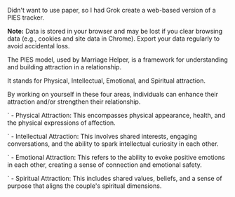 Didn't want to use paper, so I had Grok create a web-based version of a PIES tracker.

 <strong>Note:</strong> Data is stored in your browser and may be lost if you clear browsing data (e.g., cookies and site data in Chrome). Export your data regularly to avoid accidental loss.




The PIES model, used by Marriage Helper, is a framework for understanding and building attraction in a relationship.

It stands for Physical, Intellectual, Emotional, and Spiritual attraction.

By working on yourself in these four areas, individuals can enhance their attraction and/or strengthen their relationship. 

` - Physical Attraction:
This encompasses physical appearance, health, and the physical expressions of affection. 

` - Intellectual Attraction:
This involves shared interests, engaging conversations, and the ability to spark intellectual curiosity in each other. 

` - Emotional Attraction:
This refers to the ability to evoke positive emotions in each other, creating a sense of connection and emotional safety. 

` - Spiritual Attraction:
This includes shared values, beliefs, and a sense of purpose that aligns the couple's spiritual dimensions. 
